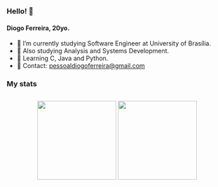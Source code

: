 ### Hello! 👋

#### Diogo Ferreira, 20yo.

- 🔭 I’m currently studying Software Engineer at University of Brasília.
- 📗 Also studying Analysis and Systems Development.
- 📘 Learning C, Java and Python.
- 📧 Contact: pessoaldiogoferreira@gmail.com


### My stats
##
<div align="Center">
  <img height="180em" src="https://github-readme-stats.vercel.app/api?username=fdiogo1&show_icons=true&theme=github_dark&include_all_commits=true&count_private=true"/>
  <img height="180em" src="https://github-readme-stats.vercel.app/api/top-langs/?username=fdiogo1&layout=compact&langs_count=7&theme=github_dark"/>
</div>

<!--
<div align="Center">
  <a href="https://instagram.com/diogoferrrr" target="_blank"><img src="https://img.shields.io/badge/-Instagram-%23E4405F?style=for-the-badge&logo=instagram&logoColor=white" align="center" target="_blank"></a>
</div>
-->
